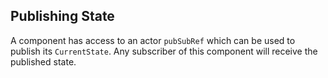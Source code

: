 ## Publishing State

A component has access to an actor `pubSubRef` which can be used to publish its `CurrentState`. Any subscriber of this component will receive the 
published state.